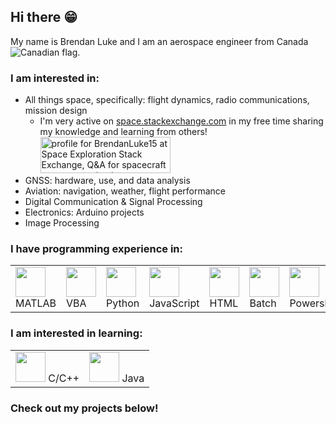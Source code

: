## Hi there 😁
My name is Brendan Luke and I am an aerospace engineer from Canada <img src="https://icons.iconarchive.com/icons/wikipedia/flags/16/CA-Canada-Flag-icon.png" alt="Canadian flag">.

### I am interested in:
<ul>
  <li>All things space, specifically: flight dynamics, radio communications, mission design
    <ul><li>I'm very active on <a href="https://space.stackexchange.com/">space.stackexchange.com</a> in my free time sharing my knowledge and learning from others!<br><a href="https://space.stackexchange.com/users/40257/brendanluke15"><img src="https://space.stackexchange.com/users/flair/40257.png" width="208" height="58" alt="profile for BrendanLuke15 at Space Exploration Stack Exchange, Q&amp;A for spacecraft operators, scientists, engineers, and enthusiasts" title="profile for BrendanLuke15 at Space Exploration Stack Exchange, Q&amp;A for spacecraft operators, scientists, engineers, and enthusiasts"></a></li></ul>
  </li>
  <li>GNSS: hardware, use, and data analysis</li>
  <li>Aviation: navigation, weather, flight performance</li>
  <li>Digital Communication & Signal Processing</li>
  <li>Electronics: Arduino projects</li>
  <li>Image Processing</li>
</ul>

### I have programming experience in:
<table>
  <tr>
    <td><img src="https://upload.wikimedia.org/wikipedia/commons/thumb/2/21/Matlab_Logo.png/267px-Matlab_Logo.png" style="display:float; height:48px;"/> MATLAB</td>
    <td><img src="https://upload.wikimedia.org/wikipedia/commons/thumb/5/5f/Microsoft_Office_logo_%282019%E2%80%93present%29.svg/240px-Microsoft_Office_logo_%282019%E2%80%93present%29.svg.png" style="display:float; height:48px;"/> VBA</td>
    <td><img src="https://icons.iconarchive.com/icons/cornmanthe3rd/plex/48/Other-python-icon.png" style="display:float; height:48px;"/> Python</td>
    <td><img src="https://upload.wikimedia.org/wikipedia/commons/thumb/6/6a/JavaScript-logo.png/240px-JavaScript-logo.png" style="display:float; height:48px;"/> JavaScript</td>
    <td><img src="https://icons.iconarchive.com/icons/cornmanthe3rd/plex/48/Other-html-5-icon.png" style="display:float; height:48px;"/> HTML</td>
    <td><img src="https://upload.wikimedia.org/wikipedia/en/7/7c/Batch_file_icon.png" style="display:float; height:48px;"/> Batch</td>
    <td><img src="https://upload.wikimedia.org/wikipedia/commons/2/2f/PowerShell_5.0_icon.png" style="display:float; height:48px;"/> Powershell</td>
  </tr>
</table>

### I am interested in learning:
<table>
  <tr>
    <td><img src="https://upload.wikimedia.org/wikipedia/commons/1/18/ISO_C%2B%2B_Logo.svg" style="display:float; height:48px;"/> C/C++</td>
    <td><img src="https://upload.wikimedia.org/wikipedia/en/thumb/3/30/Java_programming_language_logo.svg/131px-Java_programming_language_logo.svg.png" style="display:float; height:48px;"/> Java</td>
  </tr>
</table>

### Check out my projects below!
